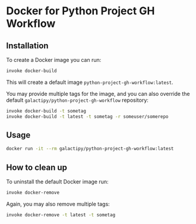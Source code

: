 # Docker for Python Project GH Workflow

## Installation

To create a Docker image you can run:

```bash
invoke docker-build
```

This will create a default image `python-project-gh-workflow:latest`.

You may provide multiple tags for the image, and you can also override the default `galactipy/python-project-gh-workflow` repository:

```bash
invoke docker-build -t sometag
invoke docker-build -t latest -t sometag -r someuser/somerepo
```

## Usage

```bash
docker run -it --rm galactipy/python-project-gh-workflow:latest
```

## How to clean up

To uninstall the default Docker image run:

```bash
invoke docker-remove
```

Again, you may also remove multiple tags:

```bash
invoke docker-remove -t latest -t sometag
```
